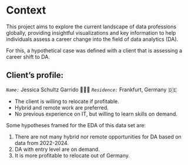 # Context

This project aims to explore the current landscape of data professions globally, providing insightful visualizations and key information to help individuals assess a career change into the field of data analytics (DA).

For this, a hypothetical case was defined with a client that is assessing a career shift to DA.

## Client’s profile:

*`Name:`* Jessica Schultz Garrido 👨🏽‍💻
*`Residence:`* Frankfurt, Germany 🇩🇪

- The client is willing to relocate if profitable.
- Hybrid and remote work are preferred.
- No previous experience on IT, but willing to learn skills on demand.

Some hypotheses framed for the EDA of this data set are:

 1. There are not many hybrid nor remote opportunities for DA based on data from 2022-2024.
 2. DA with entry level are on demand.
 3. It is more profitable to relocate out of Germany.

